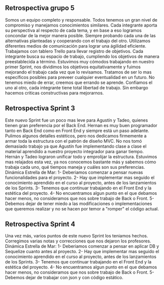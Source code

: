## Retrospectiva grupo 5

Somos un equipo completo y responsable. Todos tenemos un gran nivel de compromiso y manejamos conocimientos similares. Cada integrante aporta su perspectiva al respecto de cada tema, y en base a eso logramos concondar de la mejor manera posible. Siempre probando cada una de las alternativas planteadas y cooperando con el trabajo del otro.
Utilizamos diferentes medios de comunicación para lograr una ágilidad eficiente. Trabajamos con tablero Trello para llevar registro de objetivos.
Cada integrante busca su espacio de trabajo, cumpliendo los objetivos de manera preestablecida a término.
Estuvimos muy cómodos trabajando en nuestro primer Sprint, nos dividimos los objetivos equitativamente y fuimos mejorando el trabajo cada vez que lo revisamos. Tratamos de ser lo mas específicos posibles para preveer cualquier eventualidad en un futuro.
No tenemos miedo de errar, creemos que errando se aprende. Confiamos el uno al otro, cada integrante tiene total libertad de trabajo. Sin embargo hacemos criticas constructivas para mejorarnos.

## Retrospectiva Sprint 3

Este nuevo Sprint fue un poco mas leve para Agustín y Tadeo, quienes tienen gran preferencia por el Back End. Hernan es muy buen programador tanto en Back End como en Front End y siempre está un paso adelante.
Pulimos algunos detalles estéticos, pero nos dedicamos firmemente a armar toda la estructura con el patrón de diseño MVC.
No nos tomó demasiado trabajo ya que Agustín fue implementando clase a clase el material aprendido a nuestro proyecto integrador para ganar tiempo. Hernán y Tadeo lograron unificar todo y emprolijar la estructura. Estuvimos mas relajados esta vez, ya nos conocemos bastante más y sabemos cómo trabaja cada uno, qué tiempos maneja y cuáles son sus preferencias.
Dinámica Estrella de Mar:
1- Deberiamos comenzar a pensar nuevas funcionalidades para el proyecto.
2- Hay que implementar mas seguido el conocimiento aprendido en el curso al proyecto, antes de los lanzamientos de los Sprints.
3- Tenemos que continuar trabajando en el Front End y la estética del proyecto.
4- No encuentramos algun punto en el que debamos hacer menos, no consideramos que nos sobre trabajo de Back o Front.
5- Debemos dejar de tener miedo a las modificaciones o implementaciones que queremos realizar y no se hacen por temor a "romper" el código actual.

## Retrospectiva Sprint 4

Una vez más, varios puntos de este nuevo Sprint los teniamos hechos. Corregimos varias notas y correcciones que nos dejaron los profesores.
Dinámica Estrella de Mar:
1- Deberiamos comenzar a pensar en aplicar DB y Sequelize cuanto antes al proyecto.
2- Hay que implementar mas seguido el conocimiento aprendido en el curso al proyecto, antes de los lanzamientos de los Sprints.
3- Tenemos que continuar trabajando en el Front End y la estética del proyecto.
4- No encuentramos algun punto en el que debamos hacer menos, no consideramos que nos sobre trabajo de Back o Front.
5- Debemos dejar de trabajar con json y con código estático.
